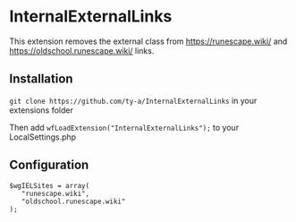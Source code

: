 # InternalExternalLinks

This extension removes the external class from https://runescape.wiki/ and https://oldschool.runescape.wiki/ links. 

## Installation
```git clone https://github.com/ty-a/InternalExternalLinks``` in your extensions folder 

Then add 
```wfLoadExtension("InternalExternalLinks");```
to your LocalSettings.php 

## Configuration

```
$wgIELSites = array(
   "runescape.wiki",
   "oldschool.runescape.wiki"
);
```